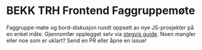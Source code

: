 # BEKK TRH Frontend Faggruppemøte

Faggruppe-møte og bord-diskusjon rundt oppsett av nye JS-prosjekter på en enkel måte.
Gjennomfør opplegget selv via [stegvis guide](./progress.md). Noen mangler eller noe
som er uklart? Send en PR eller åpne en issue!
